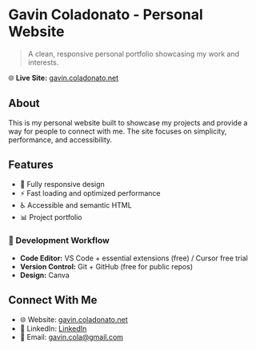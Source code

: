# Gavin Coladonato - Personal Website

> A clean, responsive personal portfolio showcasing my work and interests.

🌐 **Live Site:** [gavin.coladonato.net](gavin.coladonato.net)

## About

This is my personal website built to showcase my projects and provide a way for people to connect with me. The site focuses on simplicity, performance, and accessibility.

## Features

- 📱 Fully responsive design
- ⚡ Fast loading and optimized performance
- ♿ Accessible and semantic HTML
- 📊 Project portfolio


### 🔧 Development Workflow
- **Code Editor:** VS Code + essential extensions (free) / Cursor free trial
- **Version Control:** Git + GitHub (free for public repos)
- **Design:** Canva
<!---
- **Testing:** Built-in browser dev tools
--->


## Connect With Me

- 🌐 Website: [gavin.coladonato.net](gavin.coladonato.net)
- 💼 LinkedIn: [LinkedIn](https://linkedin.com/in/gavincoladonato)
- 📧 Email: gavin.cola@gmail.com

